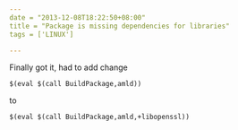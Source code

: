```yaml
---
date = "2013-12-08T18:22:50+08:00"
title = "Package is missing dependencies for libraries"
tags = ['LINUX']

---
```


[](http://stackoverflow.com/questions/19184631/package-is-missing-dependencies-for-libraries-openwrt)

Finally got it, had to add change

`$(eval $(call BuildPackage,amld))`

to

`$(eval $(call BuildPackage,amld,+libopenssl))`
